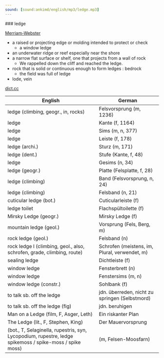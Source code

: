 ```yaml
---
sound: [sound:ankimd/english/mp3/ledge.mp3]
---
```


\### ledge

[Merriam-Webster](https://www.merriam-webster.com/dictionary/ledge)

- a raised or projecting edge or molding intended to protect or check
    - a window ledge
- an underwater ridge or reef especially near the shore
- a narrow flat surface or shelf, one that projects from a wall of rock
    - We rappelled down the cliff and reached the ledge.
- rock that is solid or continuous enough to form ledges : bedrock
    - the field was full of ledge
- lode, vein

[dict.cc](https://www.dict.cc/ledge)

| English        | German       |
| -------------- | ------------ |
| ledge (climbing, geogr., in, rocks) | Felsvorsprung (m, 1236) |
| ledge | Kante (f, 1164) |
| ledge | Sims (m, n, 377) |
| ledge | Leiste (f, 178) |
| ledge (archi.) | Sturz (m, 171) |
| ledge (dent.) | Stufe (Kante, f, 48) |
| ledge | Gesims (n, 34) |
| ledge (geogr.) | Platte (Felsplatte, f, 28) |
| ledge (climbing) | Band (Felsvorsprung, n, 24) |
| ledge (climbing) | Felsband (n, 21) |
| cuticular ledge (bot.) | Cuticularleiste (f) |
| ledge toilet | Flachspültoilette (f) |
| Mirsky Ledge (geogr.) | Mirsky Ledge (f) |
| mountain ledge (geol.) | Vorsprung (Fels, Berg, m) |
| rock ledge (geol.) | Felsband (n) |
| rock ledge I (climbing, geol., also, schrofen, grade, climbing, route) | Schrofen (meistens, im, Plural, verwendet, m) |
| sealing ledge | Dichtleiste (f) |
| window ledge | Fensterbrett (n) |
| window ledge | Fenstersims (m, n) |
| window ledge (constr.) | Sohlbank (f) |
| to talk sb. off the ledge | jdn. überreden, nicht zu springen (Selbstmord) |
| to talk sb. off the ledge (fig) | jdn. beruhigen |
| Man on a Ledge (film, F, Asger, Leth) | Ein riskanter Plan |
| The Ledge (lit., F, Stephen, King) | Der Mauervorsprung |
|  (bot., T, Selaginella, rupestris, syn, Lycopodium, rupestre, ledge spikemoss / spike-moss / spike moss) |  (m, Felsen-Moosfarn) |
